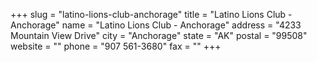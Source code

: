 +++
slug = "latino-lions-club-anchorage"
title = "Latino Lions Club - Anchorage"
name = "Latino Lions Club - Anchorage"
address = "4233 Mountain View Drive"
city = "Anchorage"
state = "AK"
postal = "99508"
website = ""
phone = "907 561-3680"
fax = ""
+++
